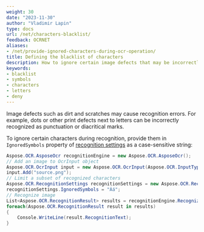 ```yaml
---
weight: 30
date: "2023-11-30"
author: "Vladimir Lapin"
type: docs
url: /net/characters-blacklist/
feedback: OCRNET
aliases:
- /net/provide-ignored-characters-during-ocr-operation/
title: Defining the blacklist of characters
description: How to ignore certain image defects that may be incorrectly recognized as characters.
keywords:
- blacklist
- symbols
- characters
- letters
- deny
---
```


Image defects such as dirt and scratches may cause recognition errors. For example, dots or other print defects next to letters can be incorrectly recognized as punctuation or diacritical marks.

To ignore certain characters during recognition, provide them in `IgnoredSymbols` property of [recognition settings](https://reference.aspose.com/ocr/net/aspose.ocr/recognitionsettings/) as a case-sensitive string:

```csharp
Aspose.OCR.AsposeOcr recognitionEngine = new Aspose.OCR.AsposeOcr();
// Add an image to OcrInput object
Aspose.OCR.OcrInput input = new Aspose.OCR.OcrInput(Aspose.OCR.InputType.SingleImage);
input.Add("source.png");
// Limit a subset of recognized characters
Aspose.OCR.RecognitionSettings recognitionSettings = new Aspose.OCR.RecognitionSettings();
recognitionSettings.IgnoredSymbols = "Áá";
// Recognize image
List<Aspose.OCR.RecognitionResult> results = recognitionEngine.Recognize(input, recognitionSettings);
foreach(Aspose.OCR.RecognitionResult result in results)
{
	Console.WriteLine(result.RecognitionText);
}
```
